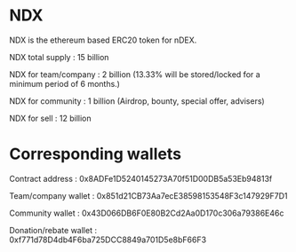 # NDX
NDX is the ethereum based ERC20 token for nDEX. 

NDX total supply 		 : 15 billion

NDX for team/company		 : 2 billion  (13.33% will be stored/locked for a minimum period 
				   of 6 months.)
				   
NDX for community	         : 1 billion (Airdrop, bounty, special offer, advisers)

NDX for sell		   	 : 12 billion 
				    

# Corresponding wallets
Contract address	    	: 0x8ADFe1D5240145273A70f51D00DB5a53Eb94813f

Team/company wallet	  	: 0x851d21CB73Aa7ecE38598153548F3c147929F7D1

Community wallet	    	: 0x43D066DB6F0E80B2Cd2Aa0D170c306a79386E46c

Donation/rebate wallet		: 0xf771d78D4db4F6ba725DCC8849a701D5e8bF66F3

